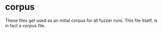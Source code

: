 # corpus

These files get used as an initial corpus for all fuzzer runs. This file
itself, is in fact a corpus file.

